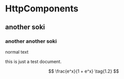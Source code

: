 # HttpComponents

## another soki

### another another soki

normal text

this is just a test document.

$$
\frac{e^x}{1 + e^x} \tag{1.2}
$$
